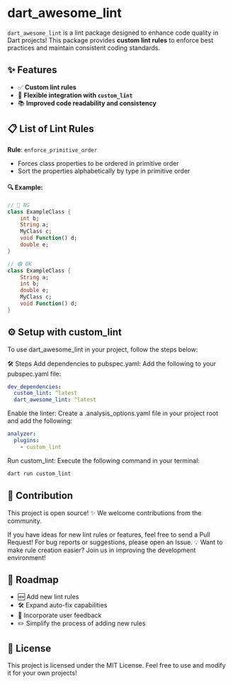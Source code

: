# **dart_awesome_lint**

`dart_awesome_lint` is a lint package designed to enhance code quality in Dart projects!
This package provides **custom lint rules** to enforce best practices and maintain consistent coding standards.

## ✨ Features

- ✅ **Custom lint rules**
- 🚀 **Flexible integration with `custom_lint`**
- 📚 **Improved code readability and consistency**

## 📋 List of Lint Rules

**Rule**: `enforce_primitive_order`
- Forces class properties to be ordered in primitive order
- Sort the properties alphabetically by type in primitive order

#### 🔍 Example:
```dart
// 🔴 NG
class ExampleClass {
    int b;
    String a;
    MyClass c;
    void Function() d;
    double e;
}

// 🟢 OK
class ExampleClass {
    String a;
    int b;
    double e;
    MyClass c;
    void Function() d;
}
```

## ⚙️ Setup with custom_lint
To use dart_awesome_lint in your project, follow the steps below:

🛠️ Steps
Add dependencies to pubspec.yaml:
Add the following to your pubspec.yaml file:

```yaml
dev_dependencies:
  custom_lint: ^latest
  dart_awesome_lint: ^latest
```

Enable the linter:
Create a .analysis_options.yaml file in your project root and add the following:

```yaml
analyzer:
  plugins:
    - custom_lint
```
Run custom_lint:
Execute the following command in your terminal:

```bash
dart run custom_lint
```

## 🤝 Contribution
This project is open source! ✨
We welcome contributions from the community.

If you have ideas for new lint rules or features, feel free to send a Pull Request!
For bug reports or suggestions, please open an Issue.
💡 Want to make rule creation easier? Join us in improving the development environment!

## 🚀 Roadmap
- 🆕 Add new lint rules
- 🛠️ Expand auto-fix capabilities
- 🙌 Incorporate user feedback
- ✏️ Simplify the process of adding new rules

## 📜 License
This project is licensed under the MIT License.
Feel free to use and modify it for your own projects!
